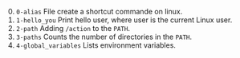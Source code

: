 0. <code>0-alias</code> File create a shortcut commande on linux.
1. <code>1-hello_you</code> Print hello user, where user is the current Linux user.
2. <code>2-path</code> Adding <code>/action</code> to the <code>PATH</code>.
3. <code>3-paths</code> Counts the number of directories in the <code>PATH</code>.
4. <code>4-global_variables</code> Lists environment variables.
